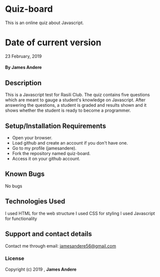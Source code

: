 # Quiz-board
This is an online quiz about Javascript.
# Date of current version
23 February, 2019
#### By **James Andere**
## Description
This is a Javascript test for Rasili Club. The quiz contains five questions which are meant to gauge a student's knowledge on Javascript. After answering the questions, a student is graded and results shown and it shows whether the student is ready to become a programmer.
## Setup/Installation Requirements
* Open your browser.
* Load github and create an account if you don't have one.
* Go to my profile (jamesandere).
* Fork the repository named quiz-board.
* Access it on your github account.
## Known Bugs
No bugs
## Technologies Used
I used HTML for the web structure
I used CSS for styling
I used Javascript for functionality
## Support and contact details
Contact me through email: jamesandere56@gmail.com
### License
Copyright (c) 2019 , **James Andere**

